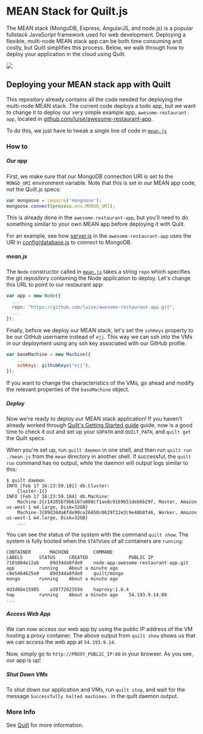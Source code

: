 # MEAN Stack for Quilt.js
The MEAN stack (MongoDB, Express, AngularJS, and node.js) is a popular fullstack
JavaScript framework used for web development. Deploying a flexible, multi-node
MEAN stack app can be both time consuming and costly, but Quilt simplifies this
process. Below, we walk through how to deploy your application in the cloud
using Quilt.

<img src="./images/mean.gif">

## Deploying your MEAN stack app with Quilt
This repository already contains all the code needed for deploying the multi-node
MEAN stack. The current code deploys a todo app, but we want to change it to
deploy our very simple example app, `awesome-restaurant-app`, located in
[github.com/luise/awesome-restaurant-app](https://github.com/luise/awesome-restaurant-app.git).

To do this, we just have to tweak a single line of code in
[`mean.js`](./mean.js)

### How to

##### Our app
First, we make sure that our MongoDB connection URI is set to the `MONGO_URI`
environment variable. Note that this is set in our MEAN app code, not the
Quilt.js specs:

```javascript
var mongoose = require('mongoose');
mongoose.connect(process.env.MONGO_URI);
```

This is already done in the `awesome-restaurant-app`, but you'll need to
do something similar to your own MEAN app before deploying it with Quilt.

For an example, see how [server.js](https://github.com/luise/awesome-restaurant-app/blob/master/server.js#L10)
in the `awesome-restaurant-app` uses the URI in [config/database.js](https://github.com/luise/awesome-restaurant-app/blob/master/config/database.js) to connect to MongoDB.

##### mean.js
The `Node` constructor called in [`mean.js`](./mean.js) takes a string
`repo` which specifies the git repository containing the Node application to
deploy. Let's change this URL to point to our restaurant app:

```javascript
var app = new Node({
  ...
  repo: "https://github.com/luise/awesome-restaurant-app.git",
  ...
});
```

Finally, before we deploy our MEAN stack, let's set the `sshKeys` property to
be our GitHub username instead of `ejj`. This way we can ssh into the VMs in
our deployment using any ssh key associated with our GitHub profile.

```javascript
var baseMachine = new Machine({
    ...
    sshKeys: githubKeys("ejj"),
});
```

If you want to change the characteristics of the VMs, go ahead and modify the
relevant properties of the `baseMachine` object.

##### Deploy
Now we're ready to deploy our MEAN stack application! If you haven't already
worked through [Quilt's Getting Started guide](https://github.com/NetSys/quilt/blob/master/docs/GettingStarted.md)
guide, now is a good time to check it out and set up your `GOPATH` and
`QUILT_PATH`, and `quilt get` the Quilt specs.

When you're set up, run `quilt daemon` in one shell, and then run
`quilt run ./mean.js` from the `mean` directory in another shell. If successful,
the `quilt run` command has no output, while the daemon will output logs
similar to this:

```
$ quilt daemon
INFO [Feb 17 16:23:59.181] db.Cluster:
	Cluster-1{}
INFO [Feb 17 16:23:59.184] db.Machine:
	Machine-2{c14105b79bb167a088cf1ae8c9169b51deb6b29f, Master, Amazon us-west-1 m4.large, Disk=32GB}
	Machine-3{89d34da8fde90ce26650c0629f22e2c9e48b8f46, Worker, Amazon us-west-1 m4.large, Disk=32GB}
	...
```

You can see the status of the system with the command `quilt show`. The system is
fully booted when the `STATUS`es of all containers are `running`:

```
CONTAINER       MACHINE         COMMAND                                 LABELS      STATUS     CREATED               PUBLIC IP
7101084e12ab    89d34da8fde9    node-app:awesome-restaurant-app.git     app         running    About a minute ago
c8e5464625e0    89d34da8fde9    quilt/mongo                             mongo       running    About a minute ago

4d3d6be15985    a2077202355d    haproxy:1.6.4                           hap         running    About a minute ago    54.193.9.14:80
...
```

##### Access Web App
We can now access our web app by using the public IP address of the VM hosting
a proxy container. The above output from `quilt show` shows us that we can access
the web app at `54.193.9.14`.

Now, simply go to `http://PROXY_PUBLIC_IP:80` in your browser. As you see, our
app is up!

##### Shut Down VMs
To shut down our application and VMs, run `quilt stop`, and wait for the message
`Successfully halted machines.` in the quilt daemon output.

### More Info
See [Quilt](http://quilt.io) for more information.

